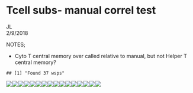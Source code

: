 # Tcell subs- manual correl test
JL  
2/9/2018  

NOTES;

- Cyto T central memory over called relative to manual, but not Helper T central memory?




```
## [1] "Found 37 wsps"
```

![](testCounts_v3_files/figure-html/func-1.png)<!-- -->![](testCounts_v3_files/figure-html/func-2.png)<!-- -->![](testCounts_v3_files/figure-html/func-3.png)<!-- -->![](testCounts_v3_files/figure-html/func-4.png)<!-- -->![](testCounts_v3_files/figure-html/func-5.png)<!-- -->![](testCounts_v3_files/figure-html/func-6.png)<!-- -->![](testCounts_v3_files/figure-html/func-7.png)<!-- -->![](testCounts_v3_files/figure-html/func-8.png)<!-- -->![](testCounts_v3_files/figure-html/func-9.png)<!-- -->![](testCounts_v3_files/figure-html/func-10.png)<!-- -->![](testCounts_v3_files/figure-html/func-11.png)<!-- -->![](testCounts_v3_files/figure-html/func-12.png)<!-- -->![](testCounts_v3_files/figure-html/func-13.png)<!-- -->![](testCounts_v3_files/figure-html/func-14.png)<!-- -->![](testCounts_v3_files/figure-html/func-15.png)<!-- -->![](testCounts_v3_files/figure-html/func-16.png)<!-- -->
